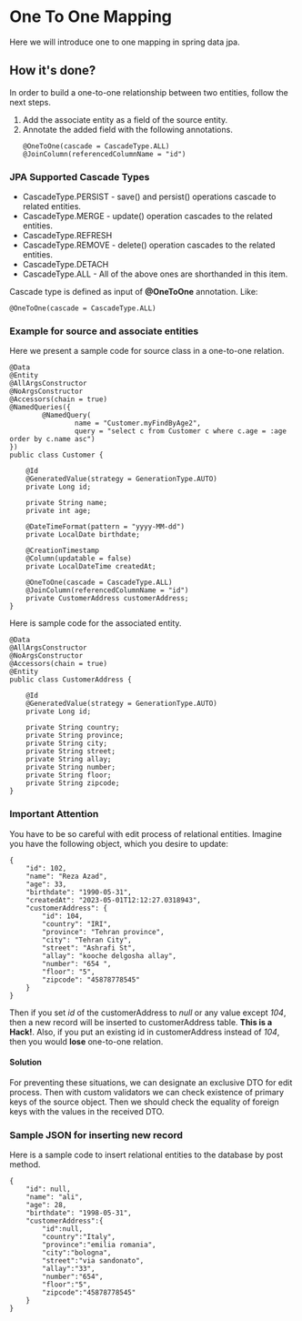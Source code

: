 # One To One Mapping

Here we will introduce one to one mapping in spring data jpa. 

## How it's done?

In order to build a one-to-one relationship between two entities, follow the next steps.

1. Add the associate entity as a field of the source entity.
2. Annotate the added field with the following annotations.
    ```
    @OneToOne(cascade = CascadeType.ALL)
    @JoinColumn(referencedColumnName = "id")
    ```

### JPA Supported Cascade Types

* CascadeType.PERSIST - save() and persist() operations cascade to related entities.
* CascadeType.MERGE - update() operation cascades to the related entities.
* CascadeType.REFRESH
* CascadeType.REMOVE - delete() operation cascades to the related entities.
* CascadeType.DETACH
* CascadeType.ALL - All of the above ones are shorthanded in this item.

Cascade type is defined as input of __@OneToOne__ annotation. Like:
```
@OneToOne(cascade = CascadeType.ALL)
```

### Example for source and associate entities

Here we present a sample code for source class in a one-to-one relation.

```
@Data
@Entity
@AllArgsConstructor
@NoArgsConstructor
@Accessors(chain = true)
@NamedQueries({
        @NamedQuery(
                name = "Customer.myFindByAge2",
                query = "select c from Customer c where c.age = :age order by c.name asc")
})
public class Customer {

    @Id
    @GeneratedValue(strategy = GenerationType.AUTO)
    private Long id;

    private String name;
    private int age;

    @DateTimeFormat(pattern = "yyyy-MM-dd")
    private LocalDate birthdate;

    @CreationTimestamp
    @Column(updatable = false)
    private LocalDateTime createdAt;

    @OneToOne(cascade = CascadeType.ALL)
    @JoinColumn(referencedColumnName = "id")
    private CustomerAddress customerAddress;
}
```

Here is sample code for the associated entity.

```
@Data
@AllArgsConstructor
@NoArgsConstructor
@Accessors(chain = true)
@Entity
public class CustomerAddress {

    @Id
    @GeneratedValue(strategy = GenerationType.AUTO)
    private Long id;

    private String country;
    private String province;
    private String city;
    private String street;
    private String allay;
    private String number;
    private String floor;
    private String zipcode;
}
```

### Important Attention
You have to be so careful with edit process of relational entities. Imagine you have the 
following object, which you desire to update:

```
{
    "id": 102,
    "name": "Reza Azad",
    "age": 33,
    "birthdate": "1990-05-31",
    "createdAt": "2023-05-01T12:12:27.0318943",
    "customerAddress": {
        "id": 104,
        "country": "IRI",
        "province": "Tehran province",
        "city": "Tehran City",
        "street": "Ashrafi St",
        "allay": "kooche delgosha allay",
        "number": "654 ",
        "floor": "5",
        "zipcode": "45878778545"
    }
}
```

Then if you set _id_ of the customerAddress to _null_ or any value except _104_, then
a new record will be inserted to customerAddress table. __This is a Hack!__. Also, if 
you put an existing id in customerAddress instead of _104_, then you would __lose__ 
one-to-one relation. 

#### Solution
For preventing these situations, we can designate an exclusive DTO for edit process.
Then with custom validators we can check existence of primary keys of the source
object. Then we should check the equality of foreign keys with the values in the
received DTO.

### Sample JSON for inserting new record

Here is a sample code to insert relational entities to the database by post method.

```
{
    "id": null,
    "name": "ali",
    "age": 28,
    "birthdate": "1998-05-31",
    "customerAddress":{
        "id":null,
        "country":"Italy",
        "province":"emilia romania",
        "city":"bologna",
        "street":"via sandonato",
        "allay":"33",
        "number":"654",
        "floor":"5",
        "zipcode":"45878778545"
    }
}
```


